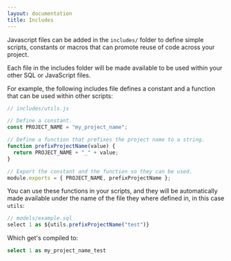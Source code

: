 ```yaml
---
layout: documentation
title: Includes
---
```


Javascript files can be added in the `includes/` folder to define simple scripts, constants or macros that can promote reuse of code across your project.

Each file in the includes folder will be made available to be used within your other SQL or JavaScript files.

For example, the following includes file defines a constant and a function that can be used within other scripts:

```js
// includes/utils.js

// Define a constant.
const PROJECT_NAME = "my_project_name";

// Define a function that prefixes the project name to a string.
function prefixProjectName(value) {
  return PROJECT_NAME + "_" + value;
}

// Export the constant and the function so they can be used.
module.exports = { PROJECT_NAME, prefixProjectName };
```

You can use these functions in your scripts, and they will be automatically made available under the name of the file they where defined in, in this case `utils`:

```js
// models/example.sql
select 1 as ${utils.prefixProjectName("test")}
```

Which get's compiled to:

```sql
select 1 as my_project_name_test
```
